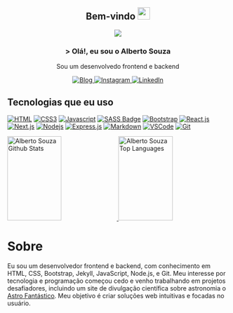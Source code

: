 <h2 align="center">
  Bem-vindo <a href="https://github.com/albertosouzasoares/#"><img src="https://media.giphy.com/media/hvRJCLFzcasrR4ia7z/giphy.gif" width="28"></a>
</h2>

<p align="center">
  <a href="https://github.com/albertosouzasoares/#"><img src="https://readme-typing-svg.herokuapp.com/?lines=Programador%20:)&center=true&width=380&height=45"></a>
</p>

<h3 align="center">&gt; Olá!, eu sou o Alberto Souza</h3>

<p align="center">Sou um desenvolvedo frontend e backend</p>

<p align="center">
 <a href="https://albertosouzasoares.github.io/blog" target="_blank">
  <img src="https://img.shields.io/website?label=Blog&style=for-the-badge&url=https://albertosouzasoares.github.io/blog" alt="Blog" />
 </a>
 <a href="https://instagram.com/albertosoouza" target="_blank">
  <img src="https://img.shields.io/badge/Instagram-fe4164?style=for-the-badge&logo=instagram&logoColor=white" alt="Instagram" />
 </a>
 <a href="https://linkedin.com/in/albertosoouza" target="_blank">
  <img src="https://img.shields.io/badge/LinkedIn-0077B5?style=for-the-badge&logo=linkedin&logoColor=white" alt="LinkedIn"/>
 </a>
</p>

## Tecnologias que eu uso

[![HTML](https://img.shields.io/badge/HTML5-E34F26?style=for-the-badge&logo=html5&logoColor=white)](#)
[![CSS3](https://img.shields.io/badge/CSS3-1572B6?style=for-the-badge&logo=css3&logoColor=white)](#)
[![Javascript](https://img.shields.io/badge/Javascript-F0DB4F?style=for-the-badge&labelColor=black&logo=javascript&logoColor=F0DB4F)](#)
[![SASS Badge](https://img.shields.io/badge/Sass-CC6699?style=for-the-badge&logo=sass&logoColor=white)](#)
[![Bootstrap](https://img.shields.io/badge/Bootstrap-563D7C?style=for-the-badge&logo=bootstrap&logoColor=white)](#)
[![React.js](https://img.shields.io/badge/-React-61DBFB?style=for-the-badge&labelColor=black&logo=react&logoColor=61DBFB)](#)
[![Next.js](https://img.shields.io/badge/next.js-000000?style=for-the-badge&logo=nextdotjs&logoColor=white)](#)
[![Nodejs](https://img.shields.io/badge/Nodejs-3C873A?style=for-the-badge&labelColor=black&logo=node.js&logoColor=3C873A)](#)
[![Express.js](https://img.shields.io/badge/Express.js-000000?style=for-the-badge&logo=express&logoColor=white)](#)
[![Markdown](https://img.shields.io/badge/Markdown-000000?style=for-the-badge&logo=markdown&logoColor=white)](#)
[![VSCode](https://img.shields.io/badge/Visual_Studio-0078d7?style=for-the-badge&logo=visual%20studio&logoColor=white)](#)
[![Git](https://img.shields.io/badge/Git-F05032?style=for-the-badge&logo=git&logoColor=white)](#)

<div>
  <a href="https://github.com/albertosouzasoares/#">
  	<img alt="Alberto Souza Github Stats" src="https://denvercoder1-github-readme-stats.vercel.app/api?username=albertosouzasoares&show_icons=true&count_private=true&theme=react&border_color=7F3FBF&bg_color=0D1117&title_color=F85D7F&icon_color=F8D866" height="192px" width="49.5%"/>
  </a>
  <a href="https://github.com/albertosouzasoares/#">
  	<img alt="Alberto Souza Top Languages" src="https://denvercoder1-github-readme-stats.vercel.app/api/top-langs/?username=albertosouzasoares&langs_count=8&layout=compact&theme=react&border_color=7F3FBF&bg_color=0D1117&title_color=F85D7F&icon_color=F8D866" height="192px" width="49.5%"/>
  </a>
</div>


# Sobre

Eu sou um desenvolvedor frontend e backend, com conhecimento em HTML, CSS, Bootstrap, Jekyll, JavaScript, Node.js, e Git. Meu interesse por tecnologia e programação começou cedo e venho trabalhando em projetos desafiadores, incluindo um site de divulgação científica sobre astronomia o <a href="https://astrofantastico.com.br" target="_blank">Astro Fantástico</a>. Meu objetivo é criar soluções web intuitivas e focadas no usuário.
